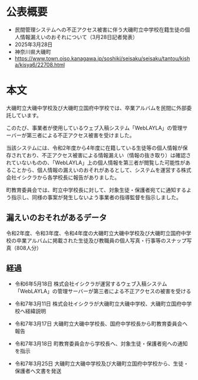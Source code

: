 # 公表概要
- 民間管理システムへの不正アクセス被害に伴う大磯町立中学校在籍生徒の個人情報漏えいのおそれについて（3月28日記者発表）
- 2025年3月28日
- 神奈川県大磯町
- https://www.town.oiso.kanagawa.jp/soshiki/seisaku/seisaku/tantou/kisha/kisya6/22708.html

# 本文
大磯町立大磯中学校及び大磯町立国府中学校では、卒業アルバムを民間に外部委託しています。

このたび、事業者が使用しているウェブ入稿システム「WebLAYLA」の管理サーバーが第三者による不正アクセス被害を受けました。

当該システムには、令和2年度から4年度に在籍している生徒等の個人情報が保存されており、不正アクセス被害による情報漏えい（情報の抜き取り）は確認されていないものの、「WebLAYLA」上の個人情報を第三者が閲覧した可能性があることから、個人情報の漏えいのおそれがあるとして、システムを運営する株式会社イシクラから各学校長に報告がありました。

町教育委員会では、町立中学校長に対して、対象生徒・保護者宛てに通知するよう指示し、同様の事案が発生しないよう事業者の指導監督を指示しました。

## 漏えいのおそれがあるデータ
令和2年度、令和3年度、令和4年度の大磯町立大磯中学校及び大磯町立国府中学校の卒業アルバムに掲載された生徒及び教職員の個人写真・行事等のスナップ写真（808人分）

## 経過
- 令和6年5月18日
株式会社イシクラが運営するウェブ入稿システム「WebLAYLA」の管理サーバーが第三者による不正アクセスの被害を受ける

- 令和7年3月11日
株式会社イシクラが大磯町立大磯中学校、大磯町立国府中学校へ経緯説明

- 令和7年3月17日
大磯町立大磯中学校長、国府中学校長から町教育委員会へ報告

- 令和7年3月18日
町教育委員会から学校長へ、対象生徒・保護者宛への通知を指示

- 令和7年3月25日
大磯町立大磯中学校及び大磯町立国府中学校から、生徒・保護者へ文書を発送
